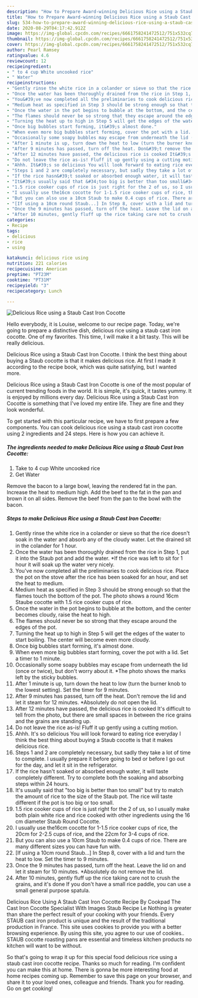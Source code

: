 ```yaml
---
description: "How to Prepare Award-winning Delicious Rice using a Staub Cast Iron Cocotte"
title: "How to Prepare Award-winning Delicious Rice using a Staub Cast Iron Cocotte"
slug: 534-how-to-prepare-award-winning-delicious-rice-using-a-staub-cast-iron-cocotte
date: 2020-08-29T04:17:42.912Z
image: https://img-global.cpcdn.com/recipes/6661758241472512/751x532cq70/delicious-rice-using-a-staub-cast-iron-cocotte-recipe-main-photo.jpg
thumbnail: https://img-global.cpcdn.com/recipes/6661758241472512/751x532cq70/delicious-rice-using-a-staub-cast-iron-cocotte-recipe-main-photo.jpg
cover: https://img-global.cpcdn.com/recipes/6661758241472512/751x532cq70/delicious-rice-using-a-staub-cast-iron-cocotte-recipe-main-photo.jpg
author: Pearl Ramsey
ratingvalue: 4.6
reviewcount: 12
recipeingredient:
- " to 4 cup White uncooked rice"
- " Water"
recipeinstructions:
- "Gently rinse the white rice in a colander or sieve so that the rice doesn&#39;t soak in the water and absorb any of the cloudy water. Let the drained sit in the colander for 1 hour."
- "Once the water has been thoroughly drained from the rice in Step 1, put it into the Staub pot and add the water. *If the rice was left to sit for 1 hour it will soak up the water very nicely."
- "You&#39;ve now completed all the preliminaries to cook delicious rice. Place the pot on the stove after the rice has been soaked for an hour, and set the heat to medium."
- "Medium heat as specified in Step 3 should be strong enough so that the flames touch the bottom of the pot. The photo shows a round 16cm Staube cocotte with 1.5 rice cooker cups of rice."
- "Once the water in the pot begins to bubble at the bottom, and the center becomes cloudy, raise the heat to high."
- "The flames should never be so strong that they escape around the edges of the pot."
- "Turning the heat up to high in Step 5 will get the edges of the water to start boiling. The center will become even more cloudy."
- "Once big bubbles start forming, it&#39;s almost done."
- "When even more big bubbles start forming, cover the pot with a lid. Set a timer to 1 minute."
- "Occasionally some soapy bubbles may escape from underneath the lid (once or twice), but don&#39;t worry about it. *The photo shows the marks left by the sticky bubbles."
- "After 1 minute is up, turn down the heat to low (turn the burner knob to the lowest setting). Set the timer for 9 minutes."
- "After 9 minutes has passed, turn off the heat. Don&#39;t remove the lid and let it steam for 12 minutes. *Absolutely do not open the lid."
- "After 12 minutes have passed, the delicious rice is cooked It&#39;s difficult to tell from the photo, but there are small spaces in between the rice grains and the grains are standing up."
- "Do not leave the rice as-is! Fluff it up gently using a cutting motion."
- "Ahhh. It&#39;s so delicious You will look forward to eating rice everyday I think the best thing about buying a Staub cocotte is that it makes delicious rice."
- "Steps 1 and 2 are completely necessary, but sadly they take a lot of time to complete. I usually prepare it before going to bed or before I go out for the day, and let it sit in the refrigerator."
- "If the rice hasn&#39;t soaked or absorbed enough water, it will taste completely different. Try to complete both the soaking and absorbing steps within 24 hours."
- "It&#39;s usually said that &#34;too big is better than too small&#34; but try to match the amount of rice to the size of the Staub pot. The rice will taste different if the pot is too big or too small."
- "1.5 rice cooker cups of rice is just right for the 2 of us, so I usually make both plain white rice and rice cooked with other ingredients using the 16 cm diameter Staub Round Cocotte."
- "I usually use the16cm cocotte for 1-1.5 rice cooker cups of rice, the 20cm for 2-2.5 cups of rice, and the 22cm for 3-4 cups of rice."
- "But you can also use a 10cm Staub to make 0.4 cups of rice. There are many different sizes you can have fun with."
- "[If using a 10cm round Staub...] In Step 8, cover with a lid and turn the heat to low. Set the timer to 9 minutes."
- "Once the 9 minutes has passed, turn off the heat. Leave the lid on and let it steam for 10 minutes. *Absolutely do not remove the lid."
- "After 10 minutes, gently fluff up the rice taking care not to crush the grains, and it&#39;s done If you don&#39;t have a small rice paddle, you can use a small general purpose spatula."
categories:
- Recipe
tags:
- delicious
- rice
- using

katakunci: delicious rice using 
nutrition: 221 calories
recipecuisine: American
preptime: "PT23M"
cooktime: "PT31M"
recipeyield: "3"
recipecategory: Lunch

---
```



![Delicious Rice using a Staub Cast Iron Cocotte](https://img-global.cpcdn.com/recipes/6661758241472512/751x532cq70/delicious-rice-using-a-staub-cast-iron-cocotte-recipe-main-photo.jpg)

Hello everybody, it is Louise, welcome to our recipe page. Today, we're going to prepare a distinctive dish, delicious rice using a staub cast iron cocotte. One of my favorites. This time, I will make it a bit tasty. This will be really delicious.

Delicious Rice using a Staub Cast Iron Cocotte. I think the best thing about buying a Staub cocotte is that it makes delicious rice. At first I made it according to the recipe book, which was quite satisfying, but I wanted more.

Delicious Rice using a Staub Cast Iron Cocotte is one of the most popular of current trending foods in the world. It is simple, it's quick, it tastes yummy. It is enjoyed by millions every day. Delicious Rice using a Staub Cast Iron Cocotte is something that I've loved my entire life. They are fine and they look wonderful.


To get started with this particular recipe, we have to first prepare a few components. You can cook delicious rice using a staub cast iron cocotte using 2 ingredients and 24 steps. Here is how you can achieve it.

<!--inarticleads1-->

##### The ingredients needed to make Delicious Rice using a Staub Cast Iron Cocotte:

1. Take  to 4 cup White uncooked rice
1. Get  Water


Remove the bacon to a large bowl, leaving the rendered fat in the pan. Increase the heat to medium high. Add the beef to the fat in the pan and brown it on all sides. Remove the beef from the pan to the bowl with the bacon. 

<!--inarticleads2-->

##### Steps to make Delicious Rice using a Staub Cast Iron Cocotte:

1. Gently rinse the white rice in a colander or sieve so that the rice doesn&#39;t soak in the water and absorb any of the cloudy water. Let the drained sit in the colander for 1 hour.
1. Once the water has been thoroughly drained from the rice in Step 1, put it into the Staub pot and add the water. *If the rice was left to sit for 1 hour it will soak up the water very nicely.
1. You&#39;ve now completed all the preliminaries to cook delicious rice. Place the pot on the stove after the rice has been soaked for an hour, and set the heat to medium.
1. Medium heat as specified in Step 3 should be strong enough so that the flames touch the bottom of the pot. The photo shows a round 16cm Staube cocotte with 1.5 rice cooker cups of rice.
1. Once the water in the pot begins to bubble at the bottom, and the center becomes cloudy, raise the heat to high.
1. The flames should never be so strong that they escape around the edges of the pot.
1. Turning the heat up to high in Step 5 will get the edges of the water to start boiling. The center will become even more cloudy.
1. Once big bubbles start forming, it&#39;s almost done.
1. When even more big bubbles start forming, cover the pot with a lid. Set a timer to 1 minute.
1. Occasionally some soapy bubbles may escape from underneath the lid (once or twice), but don&#39;t worry about it. *The photo shows the marks left by the sticky bubbles.
1. After 1 minute is up, turn down the heat to low (turn the burner knob to the lowest setting). Set the timer for 9 minutes.
1. After 9 minutes has passed, turn off the heat. Don&#39;t remove the lid and let it steam for 12 minutes. *Absolutely do not open the lid.
1. After 12 minutes have passed, the delicious rice is cooked It&#39;s difficult to tell from the photo, but there are small spaces in between the rice grains and the grains are standing up.
1. Do not leave the rice as-is! Fluff it up gently using a cutting motion.
1. Ahhh. It&#39;s so delicious You will look forward to eating rice everyday I think the best thing about buying a Staub cocotte is that it makes delicious rice.
1. Steps 1 and 2 are completely necessary, but sadly they take a lot of time to complete. I usually prepare it before going to bed or before I go out for the day, and let it sit in the refrigerator.
1. If the rice hasn&#39;t soaked or absorbed enough water, it will taste completely different. Try to complete both the soaking and absorbing steps within 24 hours.
1. It&#39;s usually said that &#34;too big is better than too small&#34; but try to match the amount of rice to the size of the Staub pot. The rice will taste different if the pot is too big or too small.
1. 1.5 rice cooker cups of rice is just right for the 2 of us, so I usually make both plain white rice and rice cooked with other ingredients using the 16 cm diameter Staub Round Cocotte.
1. I usually use the16cm cocotte for 1-1.5 rice cooker cups of rice, the 20cm for 2-2.5 cups of rice, and the 22cm for 3-4 cups of rice.
1. But you can also use a 10cm Staub to make 0.4 cups of rice. There are many different sizes you can have fun with.
1. [If using a 10cm round Staub...] In Step 8, cover with a lid and turn the heat to low. Set the timer to 9 minutes.
1. Once the 9 minutes has passed, turn off the heat. Leave the lid on and let it steam for 10 minutes. *Absolutely do not remove the lid.
1. After 10 minutes, gently fluff up the rice taking care not to crush the grains, and it&#39;s done If you don&#39;t have a small rice paddle, you can use a small general purpose spatula.


Delicious Rice Using A Staub Cast Iron Cocotte Recipe By Cookpad The Cast Iron Cocotte Specialist With Images Staub Recipe Le Nothing is greater than share the perfect result of your cooking with your friends. Every STAUB cast iron product is unique and the result of the traditional production in France. This site uses cookies to provide you with a better browsing experience. By using this site, you agree to our use of cookies.. STAUB cocotte roasting pans are essential and timeless kitchen products no kitchen will want to be without. 

So that's going to wrap it up for this special food delicious rice using a staub cast iron cocotte recipe. Thanks so much for reading. I'm confident you can make this at home. There is gonna be more interesting food at home recipes coming up. Remember to save this page on your browser, and share it to your loved ones, colleague and friends. Thank you for reading. Go on get cooking!

